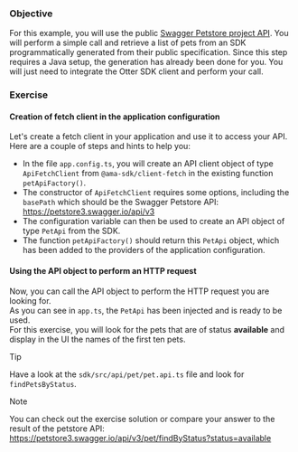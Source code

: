 ### Objective
For this example, you will use the public <a href="https://petstore3.swagger.io/" target="_blank">Swagger Petstore project API</a>.
You will perform a simple call and retrieve a list of pets from an SDK programmatically generated from their public specification.
Since this step requires a Java setup, the generation has already been done for you. You will just need to integrate the Otter SDK client and perform your call.

### Exercise

#### Creation of fetch client in the application configuration
Let's create a fetch client in your application and use it to access your API.\
Here are a couple of steps and hints to help you:
- In the file `app.config.ts`, you will create an API client object of type `ApiFetchClient` from `@ama-sdk/client-fetch` in the existing function `petApiFactory()`.
- The constructor of `ApiFetchClient` requires some options, including the `basePath` which should be the Swagger Petstore API: https://petstore3.swagger.io/api/v3
- The configuration variable can then be used to create an API object of type `PetApi` from the SDK.
- The function `petApiFactory()` should return this `PetApi` object, which has been added to the providers of the application configuration.

#### Using the API object to perform an HTTP request
Now, you can call the API object to perform the HTTP request you are looking for.\
As you can see in `app.ts`, the `PetApi` has been injected and is ready to be used.\
For this exercise, you will look for the pets that are of status **available** and display in the UI the names of the first ten pets.

> [!TIP]
> Have a look at the `sdk/src/api/pet/pet.api.ts` file and look for `findPetsByStatus`.

> [!NOTE]
> You can check out the exercise solution or compare your answer to the result of the petstore API: https://petstore3.swagger.io/api/v3/pet/findByStatus?status=available
